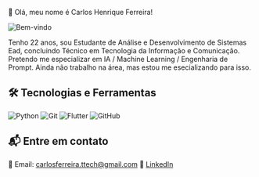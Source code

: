  👋 Olá, meu nome é Carlos Henrique Ferreira!

![Bem-vindo](https://media1.giphy.com/media/v1.Y2lkPTc5MGI3NjExamdpdHU2ZXljdGhlMHB6YTE1OHozNWJwNmc2NGRid2dmazR0cXZyZyZlcD12MV9pbnRlcm5hbF9naWZfYnlfaWQmY3Q9Zw/fhAwk4DnqNgw8/giphy.gif)

Tenho 22 anos, sou Estudante de Análise e Desenvolvimento de Sistemas Ead, concluindo Técnico em Tecnologia da Informação e Comunicação. Pretendo me especializar em IA / Machine Learning / Engenharia de Prompt.
 Ainda não trabalho na área, mas estou me esecializando para isso.

## 🛠️ Tecnologias e Ferramentas

![Python](https://img.shields.io/badge/Python-3776AB?style=for-the-badge&logo=python&logoColor=white)
![Git](https://img.shields.io/badge/Git-F05032?style=for-the-badge&logo=git&logoColor=white)
![Flutter](https://img.shields.io/badge/Flutter-02569B?style=for-the-badge&logo=flutter&logoColor=white)
![GitHub](https://img.shields.io/badge/GitHub-181717?style=for-the-badge&logo=github&logoColor=white)

## 📬 Entre em contato

📧 Email: carlosferreira.ttech@gmail.com
🔗 [LinkedIn](www.linkedin.com/in/carlos-henrique-ferreira-dev)  

